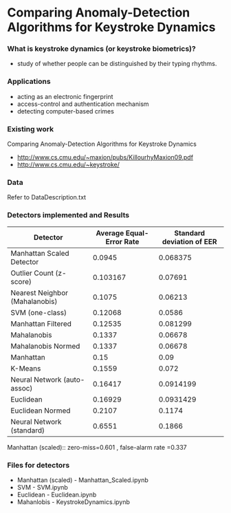 # Comparing Anomaly-Detection Algorithms for Keystroke Dynamics

### What is keystroke dynamics (or keystroke biometrics)?

- study of whether people can be distinguished by their typing rhythms.

### Applications

- acting as an electronic fingerprint
- access-control and authentication mechanism
- detecting computer-based crimes

### Existing work
Comparing Anomaly-Detection Algorithms for Keystroke Dynamics
- http://www.cs.cmu.edu/~maxion/pubs/KillourhyMaxion09.pdf
- http://www.cs.cmu.edu/~keystroke/

### Data
Refer to DataDescription.txt

### Detectors implemented and Results

| Detector                       | Average Equal-Error Rate | Standard deviation of EER |
|--------------------------------|--------------------------|---------------------------|
| Manhattan Scaled Detector      | 0.0945                   | 0.068375                  |
| Outlier Count (z-score)        | 0.103167                 | 0.07691                   |
| Nearest Neighbor (Mahalanobis) | 0.1075                   | 0.06213                   |
| SVM (one-class)                | 0.12068                  | 0.0586                    |
| Manhattan Filtered             | 0.12535                  | 0.081299                  |
| Mahalanobis                    | 0.1337                   | 0.06678                   |
| Mahalanobis Normed             | 0.1337                   | 0.06678                   |
| Manhattan                      | 0.15                     | 0.09                      |
| K-Means                        | 0.1559                   | 0.072                     |
| Neural Network (auto-assoc)    | 0.16417                  | 0.0914199                 |
| Euclidean                      | 0.16929                  | 0.0931429                 |
| Euclidean Normed               | 0.2107                   | 0.1174                    |
| Neural Network (standard)      | 0.6551                   | 0.1866                    |

Manhattan (scaled):: zero-miss=0.601 , false-alarm rate =0.337

### Files for detectors

- Manhattan (scaled) - Manhattan_Scaled.ipynb
- SVM - SVM.ipynb
- Euclidean - Euclidean.ipynb
- Mahanlobis - KeystrokeDynamics.ipynb
